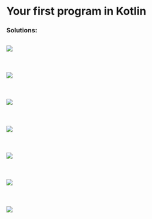 # Your first program in Kotlin

### Solutions:

   <img src="\images\exercicio1.png" align="center"></img></br></br>
   ---------------------------------------------------
   <img src="\images\exercicio2.png" align="center"></img></br></br>
   ---------------------------------------------------
   <img src="\images\exercicio3.png" align="center"></img></br></br>
   ---------------------------------------------------
   <img src="\images\exercicio4.png" align="center"></img></br></br>
   ---------------------------------------------------
   <img src="\images\exercicio5.png" align="center"></img></br></br>
   ---------------------------------------------------
   <img src="\images\exercicio6.png" align="center"></img></br></br>
   ---------------------------------------------------
   <img src="\images\exercicio7.png" align="center"></img></br></br>
   ---------------------------------------------------

